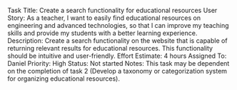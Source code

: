 Task Title: Create a search functionality for educational resources
User Story: As a teacher, I want to easily find educational resources on engineering and advanced technologies, so that I can improve my teaching skills and provide my students with a better learning experience.
Description: Create a search functionality on the website that is capable of returning relevant results for educational resources. This functionality should be intuitive and user-friendly.
Effort Estimate: 4 hours
Assigned To: Daniel
Priority: High
Status: Not started
Notes: This task may be dependent on the completion of task 2 (Develop a taxonomy or categorization system for organizing educational resources).
